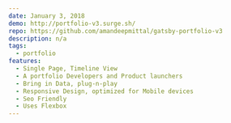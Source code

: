 ```yaml
---
date: January 3, 2018
demo: http://portfolio-v3.surge.sh/
repo: https://github.com/amandeepmittal/gatsby-portfolio-v3
description: n/a
tags:
  - portfolio
features:
  - Single Page, Timeline View
  - A portfolio Developers and Product launchers
  - Bring in Data, plug-n-play
  - Responsive Design, optimized for Mobile devices
  - Seo Friendly
  - Uses Flexbox
---
```

